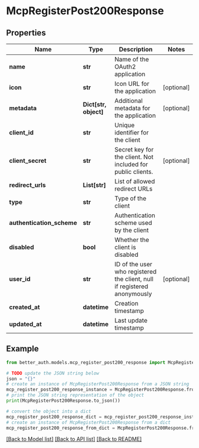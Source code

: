 # McpRegisterPost200Response


## Properties

Name | Type | Description | Notes
------------ | ------------- | ------------- | -------------
**name** | **str** | Name of the OAuth2 application | 
**icon** | **str** | Icon URL for the application | [optional] 
**metadata** | **Dict[str, object]** | Additional metadata for the application | [optional] 
**client_id** | **str** | Unique identifier for the client | 
**client_secret** | **str** | Secret key for the client. Not included for public clients. | [optional] 
**redirect_urls** | **List[str]** | List of allowed redirect URLs | 
**type** | **str** | Type of the client | 
**authentication_scheme** | **str** | Authentication scheme used by the client | 
**disabled** | **bool** | Whether the client is disabled | 
**user_id** | **str** | ID of the user who registered the client, null if registered anonymously | [optional] 
**created_at** | **datetime** | Creation timestamp | 
**updated_at** | **datetime** | Last update timestamp | 

## Example

```python
from better_auth.models.mcp_register_post200_response import McpRegisterPost200Response

# TODO update the JSON string below
json = "{}"
# create an instance of McpRegisterPost200Response from a JSON string
mcp_register_post200_response_instance = McpRegisterPost200Response.from_json(json)
# print the JSON string representation of the object
print(McpRegisterPost200Response.to_json())

# convert the object into a dict
mcp_register_post200_response_dict = mcp_register_post200_response_instance.to_dict()
# create an instance of McpRegisterPost200Response from a dict
mcp_register_post200_response_from_dict = McpRegisterPost200Response.from_dict(mcp_register_post200_response_dict)
```
[[Back to Model list]](../README.md#documentation-for-models) [[Back to API list]](../README.md#documentation-for-api-endpoints) [[Back to README]](../README.md)



